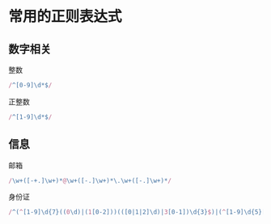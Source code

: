 #   常用的正则表达式

##  数字相关

整数
```js
/^[0-9]\d*$/
```

正整数
```js
/^[1-9]\d*$/
```

##  信息

邮箱
```js
/\w+([-+.]\w+)*@\w+([-.]\w+)*\.\w+([-.]\w+)*/
```

身份证
```js
/^(^[1-9]\d{7}((0\d)|(1[0-2]))(([0|1|2]\d)|3[0-1])\d{3}$)|(^[1-9]\d{5}[1-9]\d{3}((0\d)|(1[0-2]))(([0|1|2]\d)|3[0-1])((\d{4})|\d{3}[Xx])$)$/
```